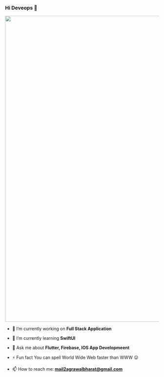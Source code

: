 ### Hi Deveops 👋
<div id="header" align="center">
  <img src="https://jilldennison.files.wordpress.com/2017/07/monday-flutter-bird-2.gif" width="1000"/>
</div>

- 🔭 I’m currently working on <b>Full Stack Application</b>
 
- 🌱 I’m currently learning <b>SwiftUI</b>
 
- 💬 Ask me about <b>Flutter, Firebase, IOS App Developmeent</b>
 
- ⚡  Fun fact You can spell World Wide Web faster than WWW 😛
 
- 📫 How to reach me:<b> mail2agrawalbharat@gmail.com</b>


<!--
**Bharat7017/Bharat7017** is a ✨ _special_ ✨ repository because its `README.md` (this file) appears on your GitHub profile.

Here are some ideas to get you started:

- 🔭 I’m currently working on ...
- 🌱 I’m currently learning ...
- 👯 I’m looking to collaborate on ...
- 🤔 I’m looking for help with ...
- 💬 Ask me about ...
- 📫 How to reach me: ...
- 😄 Pronouns: ...
- ⚡ Fun fact: ...
-->
